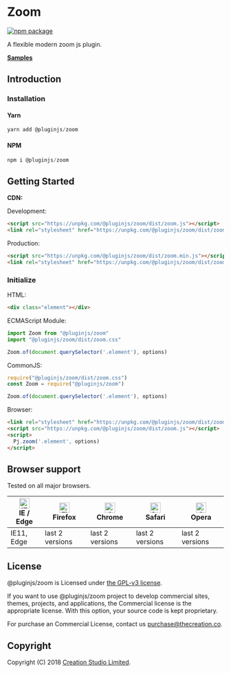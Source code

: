 # Zoom

[![npm package](https://img.shields.io/npm/v/@pluginjs/zoom.svg)](https://www.npmjs.com/package/@pluginjs/zoom)

A flexible modern zoom js plugin.

**[Samples](https://codesandbox.io/s/github/pluginjs/pluginjs/tree/master/modules/zoom/samples)**

## Introduction

### Installation

#### Yarn

```javascript
yarn add @pluginjs/zoom
```

#### NPM

```javascript
npm i @pluginjs/zoom
```

## Getting Started

**CDN:**

Development:

```html
<script src="https://unpkg.com/@pluginjs/zoom/dist/zoom.js"></script>
<link rel="stylesheet" href="https://unpkg.com/@pluginjs/zoom/dist/zoom.css">
```

Production:

```html
<script src="https://unpkg.com/@pluginjs/zoom/dist/zoom.min.js"></script>
<link rel="stylesheet" href="https://unpkg.com/@pluginjs/zoom/dist/zoom.min.css">
```

### Initialize

HTML:

```html
<div class="element"></div>
```

ECMAScript Module:

```javascript
import Zoom from "@pluginjs/zoom"
import "@pluginjs/zoom/dist/zoom.css"

Zoom.of(document.querySelector('.element'), options)
```

CommonJS:

```javascript
require("@pluginjs/zoom/dist/zoom.css")
const Zoom = require("@pluginjs/zoom")

Zoom.of(document.querySelector('.element'), options)
```

Browser:

```html
<link rel="stylesheet" href="https://unpkg.com/@pluginjs/zoom/dist/zoom.css">
<script src="https://unpkg.com/@pluginjs/zoom/dist/zoom.js"></script>
<script>
  Pj.zoom('.element', options)
</script>
```

## Browser support

Tested on all major browsers.

| [<img src="https://raw.githubusercontent.com/alrra/browser-logos/master/src/edge/edge_48x48.png" alt="IE / Edge" width="24px" height="24px" />](http://godban.github.io/browsers-support-badges/)</br>IE / Edge | [<img src="https://raw.githubusercontent.com/alrra/browser-logos/master/src/firefox/firefox_48x48.png" alt="Firefox" width="24px" height="24px" />](http://godban.github.io/browsers-support-badges/)</br>Firefox | [<img src="https://raw.githubusercontent.com/alrra/browser-logos/master/src/chrome/chrome_48x48.png" alt="Chrome" width="24px" height="24px" />](http://godban.github.io/browsers-support-badges/)</br>Chrome | [<img src="https://raw.githubusercontent.com/alrra/browser-logos/master/src/safari/safari_48x48.png" alt="Safari" width="24px" height="24px" />](http://godban.github.io/browsers-support-badges/)</br>Safari | [<img src="https://raw.githubusercontent.com/alrra/browser-logos/master/src/opera/opera_48x48.png" alt="Opera" width="24px" height="24px" />](http://godban.github.io/browsers-support-badges/)</br>Opera |
| --------- | --------- | --------- | --------- | --------- |
| IE11, Edge| last 2 versions| last 2 versions| last 2 versions| last 2 versions|

## License

@pluginjs/zoom is Licensed under [the GPL-v3 license](LICENSE).

If you want to use @pluginjs/zoom project to develop commercial sites, themes, projects, and applications, the Commercial license is the appropriate license. With this option, your source code is kept proprietary.

For purchase an Commercial License, contact us purchase@thecreation.co.

## Copyright

Copyright (C) 2018 [Creation Studio Limited](creationstudio.com).